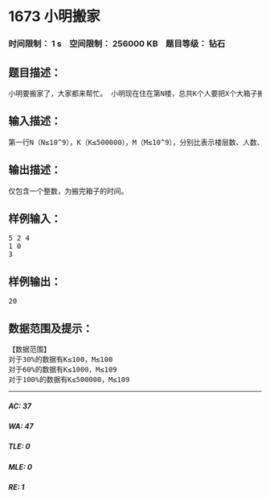# 1673 小明搬家   
### 时间限制： 1 s&nbsp;&nbsp;&nbsp;&nbsp;空间限制： 256000 KB&nbsp;&nbsp;&nbsp;&nbsp;题目等级： 钻石  
## 题目描述：  

<pre>
小明要搬家了，大家都来帮忙。 小明现在住在第N楼，总共K个人要把X个大箱子搬上N楼。 最开始X个箱子都在1楼，但是经过一段混乱的搬运已经乱掉了。最后，大家发现这样混乱的搬运过程效率太低了，于是总结出了提高效率的方法。大家的速度都是每分钟上或下层楼。多余向上走的人手中都拿一个箱子，所有向下走的人手中都不拿箱子。到达第N层立刻放下箱子向下走，到达第1层立刻拿起箱子向上走。当一个人向上走，另一个人向下走而在楼道相遇时，向上走的人将手中的箱子交割另一个人，两人同时反向。即原来拿箱子向上走的人不拿箱子往下走。原来不拿箱子向下走的人现在拿着箱子向上走。 求将所有箱子搬完所需的最短时间。
</pre>
  
  
## 输入描述：  

<pre>
第一行N（N≤10^9），K（K≤500000），M（M≤10^9），分别比表示楼层数、人数、还放在一楼地上的箱子数。 接下来K行，每行两个数Ai，Bi。 Ai表示第i人现所在的楼层数，Bi为0或1.，为0表示第i人正拿着箱子往上走，为1表示第i人不拿箱子向下走。 输入满足没有任意两个人正在同一楼层，在第1层的人一定正拿着箱子向上走，在第N层的人一定正不拿着箱子向下走
</pre>
  
  
## 输出描述：  

<pre>
仅包含一个整数，为搬完箱子的时间。
</pre>
  
  
## 样例输入：  

<pre>
5 2 4
1 0
3 
</pre>
  
  
## 样例输出：  

<pre>
20
</pre>
  
  
## 数据范围及提示：  

<pre>
【数据范围】
对于30%的数据有K≤100，M≤100
对于60%的数据有K≤1000，M≤109
对于100%的数据有K≤500000，M≤109
</pre>
  
  
***  

##### AC: 37  
##### WA: 47  
##### TLE: 0  
##### MLE: 0  
##### RE: 1  
